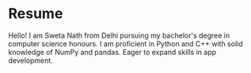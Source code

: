 # Resume
Hello! I am Sweta Nath from 
Delhi pursuing my bachelor's degree in computer science honours. I am proficient in Python and C++ with solid knowledge of NumPy and pandas. Eager to expand skills in app development.
